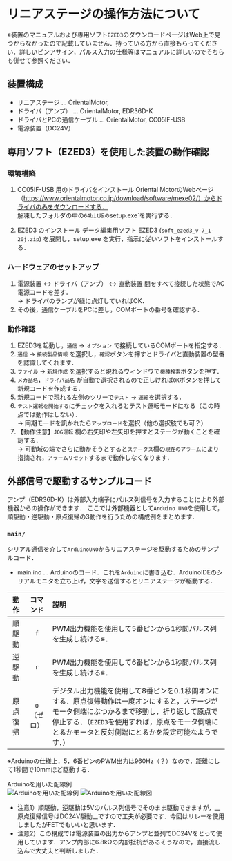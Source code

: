 # リニアステージの操作方法について

※装置のマニュアルおよび専用ソフト`EZED3`のダウンロードページはWeb上で見つからなかったので記載していません．持っている方から直接もらってください．詳しいピンアサイン，パルス入力の仕様等はマニュアルに詳しいのでそちらも併せて参照ください．

## 装置構成
+ リニアステージ ... OrientalMotor, 
+ ドライバ（アンプ） ... OrientalMotor, EDR36D-K
+ ドライバとPCの通信ケーブル ... OrientalMotor, CC05IF-USB
+ 電源装置（DC24V）

## 専用ソフト（EZED3）を使用した装置の動作確認

### 環境構築
1. CC05IF-USB 用のドライバをインストール
	Oriental MotorのWebページ（https://www.orientalmotor.co.jp/download/software/mexe02/）からドライバのみをダウンロードする．  
	解凍したフォルダの中の`64bit版の`setup.exe`を実行する．

2. EZED3 のインストール
	データ編集用ソフト EZED3 (`soft_ezed3_v-7_1-20j.zip`) を展開し，setup.exe を実行，指示に従いソフトをインストールする．  

### ハードウェアのセットアップ
1. 電源装置 <-> ドライバ（アンプ） <-> 直動装置 間をすべて接続した状態でAC電源コードを差す．  
		-> ドライバのランプが緑に点灯していればOK．  
2. その後，通信ケーブルをPCに差し，COMポートの番号を確認する．  

### 動作確認
1. EZED3を起動し，`通信` -> `オプション` で接続しているCOMポートを指定する．  
2. `通信` -> `接続製品情報` を選択し，`確認`ボタンを押すとドライバと直動装置の型番を認識してくれます．  
3. `ファイル` -> `新規作成` を選択すると現れるウィンドウで`機種検索`ボタンを押す．  
4. `メカ品名`，`ドライバ品名` が自動で選択されるので正しければ`OK`ボタンを押して新規コードを作成する．  
5. 新規コードで現れる左側のツリーで`テスト` -> `運転`を選択する．  
6. `テスト運転を開始する`にチェックを入れるとテスト運転モードになる（この時点では動作はしない）．  
	-> 同期モードを訊かれたら`アップロード`を選択（他の選択肢でも可？）  
7. 【動作注意】`JOG運転` 欄の右矢印や左矢印を押すとステージが動くことを確認する．  
	-> 可動域の端でさらに動かそうとすると`ステータス`欄の`現在のアラーム`により指摘され，`アラームリセット`するまで動作しなくなります．  

## 外部信号で駆動するサンプルコード
アンプ（EDR36D-K）は外部入力端子にパルス列信号を入力することにより外部機器からの操作ができます．
ここでは外部機器として`Arduino UNO`を使用して，順駆動・逆駆動・原点復帰の3動作を行うための構成例をまとめます．

### `main/`
シリアル通信を介して`ArduinoUNO`からリニアステージを駆動するためのサンプルコード．
* main.ino ... Arduinoのコード．これを`Arduino`に書き込む．ArduinoIDEのシリアルモニタを立ち上げ，文字を送信するとリニアステージが駆動する．

| 動作 | コマンド | 説明 |
| :-: | :-: | :-- |
| 順駆動 	| `f` | PWM出力機能を使用して5番ピンから1秒間パルス列を生成し続ける※． |
| 逆駆動 	| `r` | PWM出力機能を使用して6番ピンから1秒間パルス列を生成し続ける※．   |
| 原点復帰 	| `0` （ゼロ） | デジタル出力機能を使用して8番ピンを0.1秒間オンにする．原点復帰動作は一度オンにすると，ステージがモータ側端にぶつかるまで移動し，折り返して原点で停止する．（`EZED3`を使用すれば，原点をモータ側端にとるかモータと反対側端にとるかを設定可能なようです．） |

※Arduinoの仕様上，5，6番ピンのPWM出力は960Hz（？）なので，距離にして1秒間で10mmほど駆動する．  

Arduinoを用いた配線例  
![Arduinoを用いた配線例]()
![Arduinoを用いた配線図]()

* 注意1）順駆動，逆駆動は5Vのパルス列信号でそのまま駆動できますが，__原点復帰信号はDC24V駆動__ですので工夫が必要です．今回はリレーを使用しましたがFETでもいいと思います．
* 注意2）この構成では電源装置の出力からアンプと並列でDC24Vをとって使用しています．アンプ内部に6.8kΩの内部抵抗があるそうなので，直接流し込んで大丈夫と判断しました．
